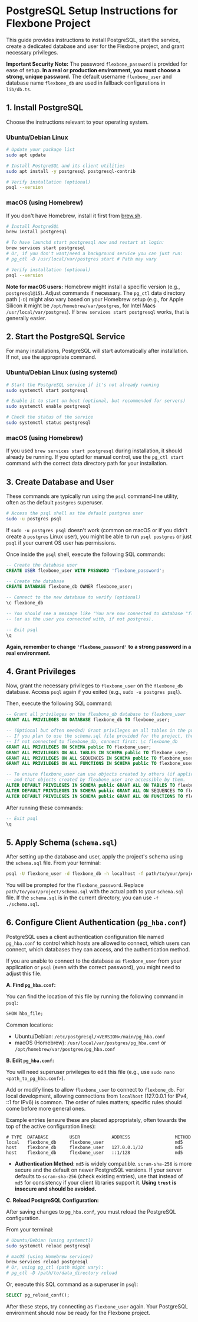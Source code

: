 # PostgreSQL Setup Instructions for Flexbone Project

This guide provides instructions to install PostgreSQL, start the service, create a dedicated database and user for the Flexbone project, and grant necessary privileges.

**Important Security Note:** The password `flexbone_password` is provided for ease of setup. **In a real or production environment, you must choose a strong, unique password.** The default username `flexbone_user` and database name `flexbone_db` are used in fallback configurations in `lib/db.ts`.

## 1. Install PostgreSQL

Choose the instructions relevant to your operating system.

### Ubuntu/Debian Linux

```bash
# Update your package list
sudo apt update

# Install PostgreSQL and its client utilities
sudo apt install -y postgresql postgresql-contrib

# Verify installation (optional)
psql --version
```

### macOS (using Homebrew)

If you don't have Homebrew, install it first from [brew.sh](https://brew.sh/).

```bash
# Install PostgreSQL
brew install postgresql

# To have launchd start postgresql now and restart at login:
brew services start postgresql
# Or, if you don't want/need a background service you can just run:
# pg_ctl -D /usr/local/var/postgres start # Path may vary

# Verify installation (optional)
psql --version
```
**Note for macOS users:** Homebrew might install a specific version (e.g., `postgresql@15`). Adjust commands if necessary. The `pg_ctl` data directory path (`-D`) might also vary based on your Homebrew setup (e.g., for Apple Silicon it might be `/opt/homebrew/var/postgres`, for Intel Macs `/usr/local/var/postgres`). If `brew services start postgresql` works, that is generally easier.


## 2. Start the PostgreSQL Service

For many installations, PostgreSQL will start automatically after installation. If not, use the appropriate command.

### Ubuntu/Debian Linux (using systemd)

```bash
# Start the PostgreSQL service if it's not already running
sudo systemctl start postgresql

# Enable it to start on boot (optional, but recommended for servers)
sudo systemctl enable postgresql

# Check the status of the service
sudo systemctl status postgresql
```

### macOS (using Homebrew)

If you used `brew services start postgresql` during installation, it should already be running.
If you opted for manual control, use the `pg_ctl start` command with the correct data directory path for your installation.

## 3. Create Database and User

These commands are typically run using the `psql` command-line utility, often as the default `postgres` superuser.

```bash
# Access the psql shell as the default postgres user
sudo -u postgres psql
```

If `sudo -u postgres psql` doesn't work (common on macOS or if you didn't create a `postgres` Linux user), you might be able to run `psql postgres` or just `psql` if your current OS user has permissions.

Once inside the `psql` shell, execute the following SQL commands:

```sql
-- Create the database user
CREATE USER flexbone_user WITH PASSWORD 'flexbone_password';

-- Create the database
CREATE DATABASE flexbone_db OWNER flexbone_user;

-- Connect to the new database to verify (optional)
\c flexbone_db

-- You should see a message like "You are now connected to database "flexbone_db" as user "postgres"."
-- (or as the user you connected with, if not postgres).

-- Exit psql
\q
```

**Again, remember to change `'flexbone_password'` to a strong password in a real environment.**

## 4. Grant Privileges

Now, grant the necessary privileges to `flexbone_user` on the `flexbone_db` database.
Access `psql` again if you exited (e.g., `sudo -u postgres psql`).

Then, execute the following SQL command:

```sql
-- Grant all privileges on the flexbone_db database to flexbone_user
GRANT ALL PRIVILEGES ON DATABASE flexbone_db TO flexbone_user;

-- (Optional but often needed) Grant privileges on all tables in the public schema (and future tables)
-- If you plan to use the schema.sql file provided for the project, the user will need these.
-- If not connected to flexbone_db, connect first: \c flexbone_db
GRANT ALL PRIVILEGES ON SCHEMA public TO flexbone_user;
GRANT ALL PRIVILEGES ON ALL TABLES IN SCHEMA public TO flexbone_user;
GRANT ALL PRIVILEGES ON ALL SEQUENCES IN SCHEMA public TO flexbone_user;
GRANT ALL PRIVILEGES ON ALL FUNCTIONS IN SCHEMA public TO flexbone_user;

-- To ensure flexbone_user can use objects created by others (if applicable)
-- and that objects created by flexbone_user are accessible by them.
ALTER DEFAULT PRIVILEGES IN SCHEMA public GRANT ALL ON TABLES TO flexbone_user;
ALTER DEFAULT PRIVILEGES IN SCHEMA public GRANT ALL ON SEQUENCES TO flexbone_user;
ALTER DEFAULT PRIVILEGES IN SCHEMA public GRANT ALL ON FUNCTIONS TO flexbone_user;
```

After running these commands:
```sql
-- Exit psql
\q
```

## 5. Apply Schema (`schema.sql`)

After setting up the database and user, apply the project's schema using the `schema.sql` file.
From your terminal:
```bash
psql -U flexbone_user -d flexbone_db -h localhost -f path/to/your/project/schema.sql
```
You will be prompted for the `flexbone_password`. Replace `path/to/your/project/schema.sql` with the actual path to your `schema.sql` file. If the `schema.sql` is in the current directory, you can use `-f ./schema.sql`.

## 6. Configure Client Authentication (`pg_hba.conf`)

PostgreSQL uses a client authentication configuration file named `pg_hba.conf` to control which hosts are allowed to connect, which users can connect, which databases they can access, and the authentication method.

If you are unable to connect to the database as `flexbone_user` from your application or `psql` (even with the correct password), you might need to adjust this file.

**A. Find `pg_hba.conf`:**

You can find the location of this file by running the following command in `psql`:
```sql
SHOW hba_file;
```
Common locations:
*   Ubuntu/Debian: `/etc/postgresql/<VERSION>/main/pg_hba.conf`
*   macOS (Homebrew): `/usr/local/var/postgres/pg_hba.conf` or `/opt/homebrew/var/postgres/pg_hba.conf`

**B. Edit `pg_hba.conf`:**

You will need superuser privileges to edit this file (e.g., use `sudo nano <path_to_pg_hba.conf>`).

Add or modify lines to allow `flexbone_user` to connect to `flexbone_db`. For local development, allowing connections from `localhost` (127.0.0.1 for IPv4, ::1 for IPv6) is common. The order of rules matters; specific rules should come before more general ones.

Example entries (ensure these are placed appropriately, often towards the top of the active configuration lines):
```
# TYPE  DATABASE        USER            ADDRESS                 METHOD
local   flexbone_db     flexbone_user                           md5
host    flexbone_db     flexbone_user   127.0.0.1/32            md5
host    flexbone_db     flexbone_user   ::1/128                 md5
```

*   **Authentication Method**: `md5` is widely compatible. `scram-sha-256` is more secure and the default on newer PostgreSQL versions. If your server defaults to `scram-sha-256` (check existing entries), use that instead of `md5` for consistency if your client libraries support it. **Using `trust` is insecure and should be avoided.**

**C. Reload PostgreSQL Configuration:**

After saving changes to `pg_hba.conf`, you must reload the PostgreSQL configuration.

From your terminal:
```bash
# Ubuntu/Debian (using systemctl)
sudo systemctl reload postgresql

# macOS (using Homebrew services)
brew services reload postgresql
# Or, using pg_ctl (path might vary):
# pg_ctl -D /path/to/data_directory reload
```
Or, execute this SQL command as a superuser in `psql`:
```sql
SELECT pg_reload_conf();
```

After these steps, try connecting as `flexbone_user` again. Your PostgreSQL environment should now be ready for the Flexbone project.

